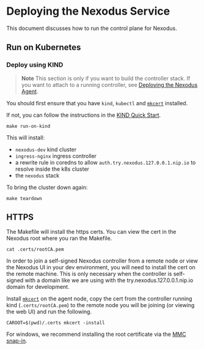 # Deploying the Nexodus Service

This document discusses how to run the control plane for Nexodus.

## Run on Kubernetes

### Deploy using KIND

> **Note**
> This section is only if you want to build the controller stack. If you want to attach to a running controller, see [Deploying the Nexodus Agent](../user-guide/user-guide.md#deploying-the-nexodus-agent).

You should first ensure that you have `kind`, `kubectl` and [`mkcert`](https://github.com/FiloSottile/mkcert) installed.

If not, you can follow the instructions in the [KIND Quick Start](https://kind.sigs.k8s.io/docs/user/quick-start/).

```console
make run-on-kind
```

This will install:

- `nexodus-dev` kind cluster
- `ingress-nginx` ingress controller
- a rewrite rule in coredns to allow `auth.try.nexodus.127.0.0.1.nip.io` to resolve inside the k8s cluster
- the `nexodus` stack

To bring the cluster down again:

```console
make teardown
```

## HTTPS

The Makefile will install the https certs. You can view the cert in the Nexodus root where you ran the Makefile.

```console
cat .certs/rootCA.pem
```

In order to join a self-signed Nexodus controller from a remote node or view the Nexodus UI in your dev environment, you will need to install the cert on the remote machine. This is only necessary when the controller is self-signed with a domain like we are using with the try.nexodus.127.0.0.1.nip.io domain for development.

Install [`mkcert`](https://github.com/FiloSottile/mkcert) on the agent node, copy the cert from the controller running kind (`.certs/rootCA.pem`) to the remote node you will be joining (or viewing the web UI) and run the following.

```console
CAROOT=$(pwd)/.certs mkcert -install
```

For windows, we recommend installing the root certificate via the [MMC snap-in](https://learn.microsoft.com/en-us/troubleshoot/windows-server/windows-security/install-imported-certificates#import-the-certificate-into-the-local-computer-store).
